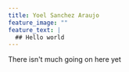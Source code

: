 ```yaml
---
title: Yoel Sanchez Araujo
feature_image: ""
feature_text: |
  ## Hello world
---
```


There isn't much going on here yet
